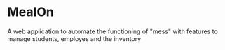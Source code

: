 # MealOn
A web application to automate the functioning of "mess" with features to manage students, employes and the inventory
